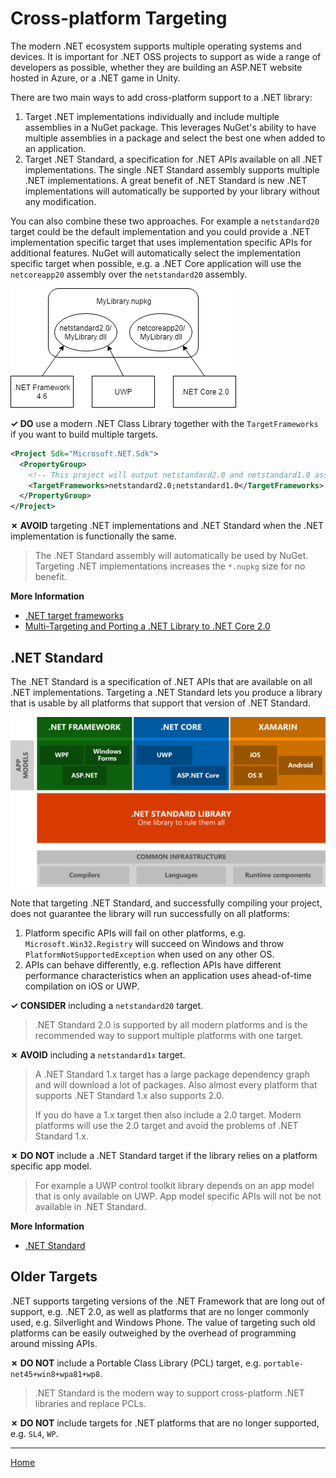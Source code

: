 # Cross-platform Targeting

The modern .NET ecosystem supports multiple operating systems and devices. It is important for .NET OSS projects to support as wide a range of developers as possible, whether they are building an ASP.NET website hosted in Azure, or a .NET game in Unity.

There are two main ways to add cross-platform support to a .NET library:

1. Target .NET implementations individually and include multiple assemblies in a NuGet package. This leverages NuGet's ability to have multiple assemblies in a package and select the best one when added to an application.
2. Target .NET Standard, a specification for .NET APIs available on all .NET implementations. The single .NET Standard assembly supports multiple .NET implementations. A great benefit of .NET Standard is new .NET implementations will automatically be supported by your library without any modification.

You can also combine these two approaches. For example a `netstandard20` target could be the default implementation and you could provide a .NET implementation specific target that uses implementation specific APIs for additional features. NuGet will automatically select the implementation specific target when possible, e.g. a .NET Core application will use the `netcoreapp20` assembly over the `netstandard20` assembly.

![NuGet package with multiple assemblies](./images/nuget-package-multiple-assemblies.png "NuGet package with multiple assemblies")

**✓ DO** use a modern .NET Class Library together with the `TargetFrameworks` if you want to build multiple targets.

```xml
<Project Sdk="Microsoft.NET.Sdk">
  <PropertyGroup>
    <!-- This project will output netstandard2.0 and netstandard1.0 assemblies -->
    <TargetFrameworks>netstandard2.0;netstandard1.0</TargetFrameworks>
  </PropertyGroup>
</Project>
```

**✗ AVOID** targeting .NET implementations and .NET Standard when the .NET implementation is functionally the same.

> The .NET Standard assembly will automatically be used by NuGet. Targeting .NET implementations increases the `*.nupkg` size for no benefit.

**More Information**

* [.NET target frameworks](https://docs.microsoft.com/en-us/dotnet/standard/frameworks)
* [Multi-Targeting and Porting a .NET Library to .NET Core 2.0](https://weblog.west-wind.com/posts/2017/Jun/22/MultiTargeting-and-Porting-a-NET-Library-to-NET-Core-20)

## .NET Standard

The .NET Standard is a specification of .NET APIs that are available on all .NET implementations. Targeting a .NET Standard lets you produce a library that is usable by all platforms that support that version of .NET Standard.

![.NET Standard](./images/platforms-netstandard.png ".NET Standard")

Note that targeting .NET Standard, and successfully compiling your project, does not guarantee the library will run successfully on all platforms:

1. Platform specific APIs will fail on other platforms, e.g. `Microsoft.Win32.Registry` will succeed on Windows and throw `PlatformNotSupportedException` when used on any other OS.
2. APIs can behave differently, e.g. reflection APIs have different performance characteristics when an application uses ahead-of-time compilation on iOS or UWP.

**✓ CONSIDER** including a `netstandard20` target.

> .NET Standard 2.0 is supported by all modern platforms and is the recommended way to support multiple platforms with one target.

**✗ AVOID** including a `netstandard1x` target.

> A .NET Standard 1.x target has a large package dependency graph and will download a lot of packages. Also almost every platform that supports .NET Standard 1.x also supports 2.0.
> 
> If you do have a 1.x target then also include a 2.0 target. Modern platforms will use the 2.0 target and avoid the problems of .NET Standard 1.x.

**✗ DO NOT** include a .NET Standard target if the library relies on a platform specific app model.

> For example a UWP control toolkit library depends on an app model that is only available on UWP. App model specific APIs will not be not available in .NET Standard.

**More Information**

* [.NET Standard](https://docs.microsoft.com/en-us/dotnet/standard/net-standard)

## Older Targets

.NET supports targeting versions of the .NET Framework that are long out of support, e.g. .NET 2.0, as well as platforms that are no longer commonly used, e.g. Silverlight and Windows Phone. The value of targeting such old platforms can be easily outweighed by the overhead of programming around missing APIs.

**✗ DO NOT** include a Portable Class Library (PCL) target, e.g. `portable-net45+win8+wpa81+wp8`.

> .NET Standard is the modern way to support cross-platform .NET libraries and replace PCLs.

**✗ DO NOT** include targets for .NET platforms that are no longer supported, e.g. `SL4`, `WP`.

---

[Home](./README.md)